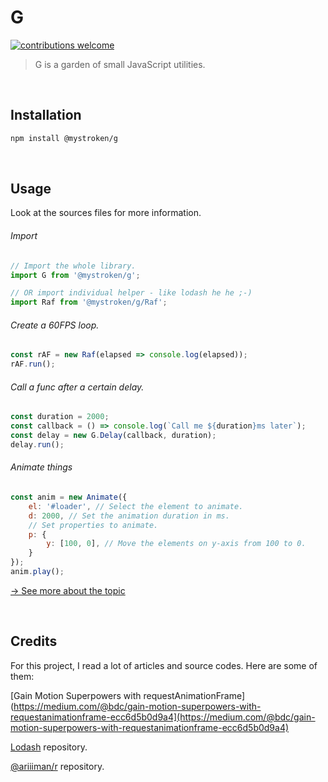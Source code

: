 # G

[![contributions welcome](https://img.shields.io/badge/contributions-welcome-brightgreen.svg?style=flat)](https://github.com/mystroken/s/issues)

> G is a garden of small JavaScript utilities.

<br>

## Installation

```bash
npm install @mystroken/g
```

<br>

## Usage

Look at the sources files for more information.

###### Import

```javascript
// Import the whole library.
import G from '@mystroken/g';

// OR import individual helper - like lodash he he ;-)
import Raf from '@mystroken/g/Raf'; 
```

###### Create a 60FPS loop.

```javascript
const rAF = new Raf(elapsed => console.log(elapsed));
rAF.run();
```

###### Call a func after a certain delay.

```javascript
const duration = 2000;
const callback = () => console.log(`Call me ${duration}ms later`);
const delay = new G.Delay(callback, duration);
delay.run();
```

###### Animate things

```javascript
const anim = new Animate({
    el: '#loader', // Select the element to animate.
    d: 2000, // Set the animation duration in ms.
    // Set properties to animate.
    p: {
        y: [100, 0], // Move the elements on y-axis from 100 to 0.
    }
});
anim.play();
```

[→ See more about the topic](https://github.com/mystroken/g/blob/master/ANIMATION.md)

<br>

## Credits

For this project, I read a lot of articles and source codes. Here are some of them:

[Gain Motion Superpowers with requestAnimationFrame](https://medium.com/@bdc/gain-motion-superpowers-with-requestanimationframe-ecc6d5b0d9a4](https://medium.com/@bdc/gain-motion-superpowers-with-requestanimationframe-ecc6d5b0d9a4)

[Lodash](https://github.com/lodash/lodash) repository.

[@ariiiman/r](https://github.com/ariiiman/r) repository.


